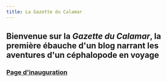 ```yaml
---
title: La Gazette du Calamar
---
```

## Bienvenue sur la *Gazette du Calamar*, la première ébauche d'un blog narrant les aventures d'un céphalopode en voyage
### [Page d'inauguration](/posts/2024-11-24)
